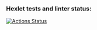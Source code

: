 ### Hexlet tests and linter status:
[![Actions Status](https://github.com/Kulba/layout-designer-project-lvl1/workflows/hexlet-check/badge.svg)](https://github.com/Kulba/layout-designer-project-lvl1/actions)